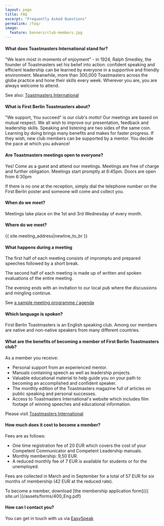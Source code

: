 ```yaml
---
layout: page
title: FAQ
excerpt: "Frequently Asked Questions"
permalink: /faq/
image:
  feature: banners/club-members.jpg
---
```


#### What does Toastmasters International stand for?

"We learn most in moments of enjoyment" -  in 1924, Ralph Smedley, the founder of Toastmasters
set his belief into action: confident speaking and efficient leadership can be learned by everyone in a
supportive and friendly environment. Meanwhile, more than 300,000 Toastmasters across the globe
practice and hone their skills every week. Wherever you are, you are always welcome to attend.

See also: [Toastmasters International](http://www.toastmasters.org)


#### What is First Berlin Toastmasters about?

"We support, You succeed" is our club's motto! Our meetings are based on mutual respect. We all
wish to improve our presentation, feedback and leadership skills. Speaking and listening are
two sides of the same coin. Learning by doing brings many benefits and makes for faster progress.
If they wish, new club members can be supported by a mentor. You decide the pace at which you advance!

#### Are Toastmasters meetings open to everyone?

Yes! Come as a guest and attend our meetings. Meetings are free of charge and further obligation.
Meetings start promptly at 6:45pm. Doors are open from 6:30pm

If there is no one at the reception, simply dial the telephone number on the First Berlin poster
and someone will come and collect you.

#### When do we meet?

Meetings take place on the 1st and 3rd Wednesday of every month.

#### Where do we meet?

{{ site.meeting_address|newline_to_br }}

#### What happens during a meeting

The first half of each meeting consists of impromptu and prepared speeches followed by a short break.

The second half of each meeting is made up of written and spoken evaluations of the entire meeting.

The evening ends with an invitation to our local pub where the discussions and mingling continue.

See [a sample meeting programme / agenda](//fbtm.org/files/sample_agenda.pdf)

#### Which language is spoken?

First Berlin Toastmasters is an English speaking club. Among our members are native and non-native speakers from
many different countries.


#### What are the benefits of becoming a member of First Berlin Toastmasters club?

As a member you receive:

* Personal support from an experienced mentor.
* Manuals containing speech as well as leadership projects.
* Valuable educational material to help guide you on your path to becoming an accomplished and confident speaker.
* The monthly edition of the Toastmasters magazine full of articles on public speaking and personal successes.
* Access to Toastmasters International's website which includes film footage of winning speeches and educational information.

Please visit [Toastmasters International](http://www.toastmasters.org)

#### How much does it cost to become a member?

Fees are as follows:

* One time registration fee of 20 EUR which covers the cost of your Competent Communicator and Competent Leadership manuals.
* Monthly membership: 9,50 EUR.
* A reduced monthly fee of 7 EUR is available for students or for the unemployed.

Fees are collected in March and in September for a total of 57 EUR for six months of membership (42 EUR at the reduced rate).

To become a member, download [the membership application form]({{ site.url }}/assets/forms/400_Eng.pdf)<i style="margin-left:10px;" class="fa fa-file-pdf-o fa-2x"></i>


#### How can I contact you?

You can get in touch with us via [EasySpeak](http://tmclub.eu/portal.php?page=553)
